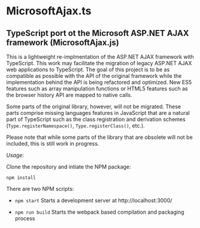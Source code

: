 # MicrosoftAjax.ts

## TypeScript port ot the Microsoft ASP.NET AJAX framework (MicrosoftAjax.js)

This is a lightweight re-implmentation of the ASP.NET AJAX framework with TypeScript.
This work may facilitate the migration of legacy ASP.NET AJAX web applications to TypeScript.
The goal of this project is to be as compatible as possible with the API of the original framework while the implementation behind the API is being refactored and optimized.
New ES5 features such as array manipulation functions or HTML5 features such as the browser history API are mapped to native calls.

Some parts of the original library, however, will not be migrated.
These parts comprise missing languages features in JavaScript that are a natural part of TypeScript such as the class registration and derivation schemes (```Type.registerNamespace()```, ```Type.registerClass()```, etc.).

Please note that while some parts of the library that are obsolete will not be included, this is still work in progress.

_Usage_:

Clone the repository and intiate the NPM package:

```npm install```

There are two NPM scripts:

- ```npm start``` Starts a development server at http://localhost:3000/

- ```npm run build``` Starts the webpack based compilation and packaging process
